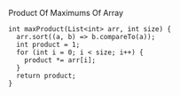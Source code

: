 Product Of Maximums Of Array

    int maxProduct(List<int> arr, int size) {
      arr.sort((a, b) => b.compareTo(a));
      int product = 1;
      for (int i = 0; i < size; i++) {
        product *= arr[i];
      }
      return product;
    }
